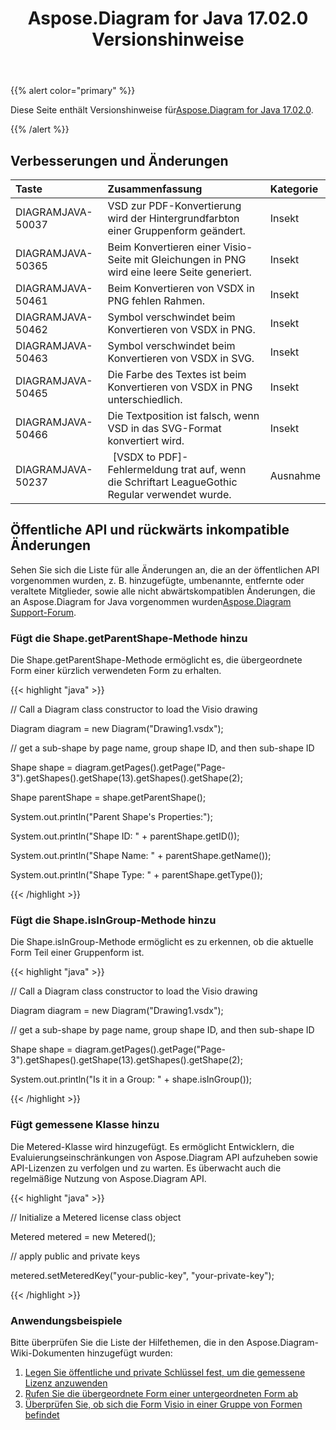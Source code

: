 ﻿---
title: Aspose.Diagram for Java 17.02.0 Versionshinweise
type: docs
weight: 110
url: /de/java/aspose-diagram-for-java-17-02-0-release-notes/
---
{{% alert color="primary" %}} 

Diese Seite enthält Versionshinweise für[Aspose.Diagram for Java 17.02.0](https://docs.aspose.com/diagram/java/aspose-diagram-for-java-17-02-release-notes/).

{{% /alert %}} 
## **Verbesserungen und Änderungen**

|**Taste**|**Zusammenfassung**|**Kategorie**|
|:- |:- |:- |
|DIAGRAMJAVA-50037|VSD zur PDF-Konvertierung wird der Hintergrundfarbton einer Gruppenform geändert.|Insekt|
|DIAGRAMJAVA-50365|Beim Konvertieren einer Visio-Seite mit Gleichungen in PNG wird eine leere Seite generiert.|Insekt|
|DIAGRAMJAVA-50461|Beim Konvertieren von VSDX in PNG fehlen Rahmen.|Insekt|
|DIAGRAMJAVA-50462|Symbol verschwindet beim Konvertieren von VSDX in PNG.|Insekt|
|DIAGRAMJAVA-50463|Symbol verschwindet beim Konvertieren von VSDX in SVG.|Insekt|
|DIAGRAMJAVA-50465|Die Farbe des Textes ist beim Konvertieren von VSDX in PNG unterschiedlich.|Insekt|
|DIAGRAMJAVA-50466|Die Textposition ist falsch, wenn VSD in das SVG-Format konvertiert wird.|Insekt|
|DIAGRAMJAVA-50237|` `[VSDX to PDF]- Fehlermeldung trat auf, wenn die Schriftart LeagueGothic Regular verwendet wurde.|Ausnahme|
## **Öffentliche API und rückwärts inkompatible Änderungen**
Sehen Sie sich die Liste für alle Änderungen an, die an der öffentlichen API vorgenommen wurden, z. B. hinzugefügte, umbenannte, entfernte oder veraltete Mitglieder, sowie alle nicht abwärtskompatiblen Änderungen, die an Aspose.Diagram for Java vorgenommen wurden[Aspose.Diagram Support-Forum](https://forum.aspose.com/c/diagram/17).
### **Fügt die Shape.getParentShape-Methode hinzu**
Die Shape.getParentShape-Methode ermöglicht es, die übergeordnete Form einer kürzlich verwendeten Form zu erhalten.

{{< highlight "java" >}}

 // Call a Diagram class constructor to load the Visio drawing

Diagram diagram = new Diagram("Drawing1.vsdx");

// get a sub-shape by page name, group shape ID, and then sub-shape ID

Shape shape = diagram.getPages().getPage("Page-3").getShapes().getShape(13).getShapes().getShape(2);

Shape parentShape = shape.getParentShape();

System.out.println("Parent Shape's Properties:");

System.out.println("Shape ID: " + parentShape.getID());

System.out.println("Shape Name: " + parentShape.getName());

System.out.println("Shape Type: " + parentShape.getType());

{{< /highlight >}}
### **Fügt die Shape.isInGroup-Methode hinzu**
Die Shape.isInGroup-Methode ermöglicht es zu erkennen, ob die aktuelle Form Teil einer Gruppenform ist.

{{< highlight "java" >}}

 // Call a Diagram class constructor to load the Visio drawing

Diagram diagram = new Diagram("Drawing1.vsdx");

// get a sub-shape by page name, group shape ID, and then sub-shape ID

Shape shape = diagram.getPages().getPage("Page-3").getShapes().getShape(13).getShapes().getShape(2);

System.out.println("Is it in a Group: " + shape.isInGroup());

{{< /highlight >}}
### **Fügt gemessene Klasse hinzu**
Die Metered-Klasse wird hinzugefügt. Es ermöglicht Entwicklern, die Evaluierungseinschränkungen von Aspose.Diagram API aufzuheben sowie API-Lizenzen zu verfolgen und zu warten. Es überwacht auch die regelmäßige Nutzung von Aspose.Diagram API.

{{< highlight "java" >}}

 // Initialize a Metered license class object

Metered metered = new Metered();

// apply public and private keys

metered.setMeteredKey("your-public-key", "your-private-key");

{{< /highlight >}}
### **Anwendungsbeispiele**
Bitte überprüfen Sie die Liste der Hilfethemen, die in den Aspose.Diagram-Wiki-Dokumenten hinzugefügt wurden:

1. [Legen Sie öffentliche und private Schlüssel fest, um die gemessene Lizenz anzuwenden](/diagram/de/java/licensing/#licensing-setpublicandprivatekeystoapplymeteredlicense)
1. [Rufen Sie die übergeordnete Form einer untergeordneten Form ab](/diagram/de/java/add-retrieve-copy-and-read-visio-shape-data/#add-retrieve-copyandreadvisioshapedata-retrievetheparentshapeofasub-shape)
1. [Überprüfen Sie, ob sich die Form Visio in einer Gruppe von Formen befindet](https://docs.aspose.com/diagram/java/group-convert-and-verify-shapes/)


